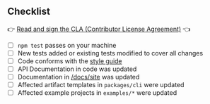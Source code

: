<!--
Please provide a high-level description of the changes made by your pull request.

Include references to all related GitHub issues and other pull requests, for example:

Fixes #123
Implements #254
See also #23
-->

## Checklist

👉 [Read and sign the CLA (Contributor License Agreement)](https://cla.strongloop.com/agreements/strongloop/loopback-next) 👈

- [ ] `npm test` passes on your machine
- [ ] New tests added or existing tests modified to cover all changes
- [ ] Code conforms with the [style guide](http://loopback.io/doc/en/contrib/style-guide.html)
- [ ] API Documentation in code was updated
- [ ] Documentation in [/docs/site](../tree/master/docs/site) was updated
- [ ] Affected artifact templates in `packages/cli` were updated
- [ ] Affected example projects in `examples/*` were updated
